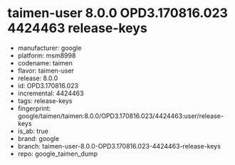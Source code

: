# taimen-user 8.0.0 OPD3.170816.023 4424463 release-keys
- manufacturer: google
- platform: msm8998
- codename: taimen
- flavor: taimen-user
- release: 8.0.0
- id: OPD3.170816.023
- incremental: 4424463
- tags: release-keys
- fingerprint: google/taimen/taimen:8.0.0/OPD3.170816.023/4424463:user/release-keys
- is_ab: true
- brand: google
- branch: taimen-user-8.0.0-OPD3.170816.023-4424463-release-keys
- repo: google_taimen_dump
